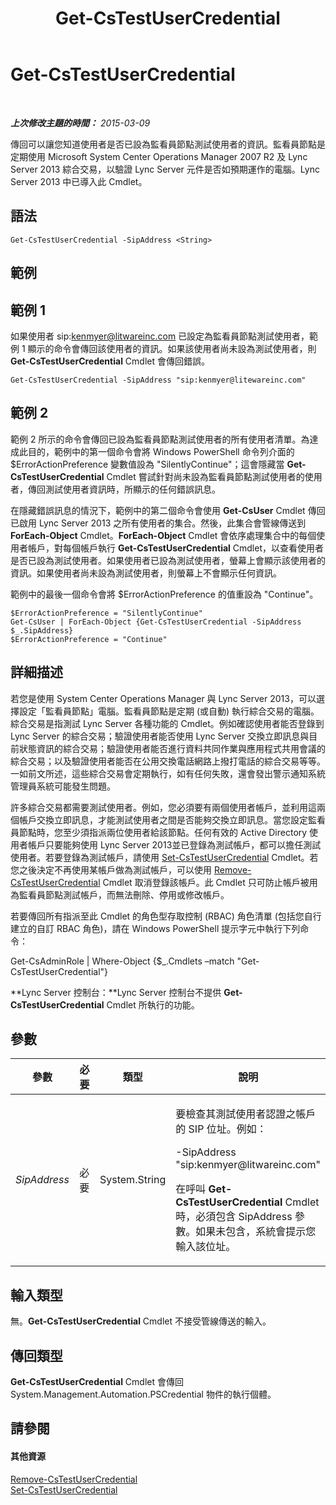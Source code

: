 ﻿---
title: Get-CsTestUserCredential
TOCTitle: Get-CsTestUserCredential
ms:assetid: 2af8d526-005c-40fb-957c-5b2ee5bce432
ms:mtpsurl: https://technet.microsoft.com/zh-tw/library/JJ204759(v=OCS.15)
ms:contentKeyID: 49290407
ms.date: 08/10/2015
mtps_version: v=OCS.15
ms.translationtype: HT
---

# Get-CsTestUserCredential

 

_**上次修改主題的時間：** 2015-03-09_

傳回可以讓您知道使用者是否已設為監看員節點測試使用者的資訊。監看員節點是定期使用 Microsoft System Center Operations Manager 2007 R2 及 Lync Server 2013 綜合交易，以驗證 Lync Server 元件是否如預期運作的電腦。Lync Server 2013 中已導入此 Cmdlet。

## 語法

    Get-CsTestUserCredential -SipAddress <String>

## 範例

## 範例 1

如果使用者 sip:kenmyer@litwareinc.com 已設定為監看員節點測試使用者，範例 1 顯示的命令會傳回該使用者的資訊。如果該使用者尚未設為測試使用者，則 **Get-CsTestUserCredential** Cmdlet 會傳回錯誤。

    Get-CsTestUserCredential -SipAddress "sip:kenmyer@litewareinc.com"

## 範例 2

範例 2 所示的命令會傳回已設為監看員節點測試使用者的所有使用者清單。為達成此目的，範例中的第一個命令會將 Windows PowerShell 命令列介面的 $ErrorActionPreference 變數值設為 "SilentlyContinue"；這會隱藏當 **Get-CsTestUserCredential** Cmdlet 嘗試針對尚未設為監看員節點測試使用者的使用者，傳回測試使用者資訊時，所顯示的任何錯誤訊息。

在隱藏錯誤訊息的情況下，範例中的第二個命令會使用 **Get-CsUser** Cmdlet 傳回已啟用 Lync Server 2013 之所有使用者的集合。然後，此集合會管線傳送到 **ForEach-Object** Cmdlet。**ForEach-Object** Cmdlet 會依序處理集合中的每個使用者帳戶，對每個帳戶執行 **Get-CsTestUserCredential** Cmdlet，以查看使用者是否已設為測試使用者。如果使用者已設為測試使用者，螢幕上會顯示該使用者的資訊。如果使用者尚未設為測試使用者，則螢幕上不會顯示任何資訊。

範例中的最後一個命令會將 $ErrorActionPreference 的值重設為 "Continue"。

    $ErrorActionPreference = "SilentlyContinue"
    Get-CsUser | ForEach-Object {Get-CsTestUserCredential -SipAddress $_.SipAddress}
    $ErrorActionPreference = "Continue"

## 詳細描述

若您是使用 System Center Operations Manager 與 Lync Server 2013，可以選擇設定「監看員節點」電腦。監看員節點是定期 (或自動) 執行綜合交易的電腦。綜合交易是指測試 Lync Server 各種功能的 Cmdlet。例如確認使用者能否登錄到 Lync Server 的綜合交易；驗證使用者能否使用 Lync Server 交換立即訊息與目前狀態資訊的綜合交易；驗證使用者能否進行資料共同作業與應用程式共用會議的綜合交易；以及驗證使用者能否在公用交換電話網路上撥打電話的綜合交易等等。一如前文所述，這些綜合交易會定期執行，如有任何失敗，還會發出警示通知系統管理員系統可能發生問題。

許多綜合交易都需要測試使用者。例如，您必須要有兩個使用者帳戶，並利用這兩個帳戶交換立即訊息，才能測試使用者之間是否能夠交換立即訊息。當您設定監看員節點時，您至少須指派兩位使用者給該節點。任何有效的 Active Directory 使用者帳戶只要能夠使用 Lync Server 2013並已登錄為測試帳戶，都可以擔任測試使用者。若要登錄為測試帳戶，請使用 [Set-CsTestUserCredential](set-cstestusercredential.md) Cmdlet。若您之後決定不再使用某帳戶做為測試帳戶，可以使用 [Remove-CsTestUserCredential](remove-cstestusercredential.md) Cmdlet 取消登錄該帳戶。此 Cmdlet 只可防止帳戶被用為監看員節點測試帳戶，而無法刪除、停用或修改帳戶。

若要傳回所有指派至此 Cmdlet 的角色型存取控制 (RBAC) 角色清單 (包括您自行建立的自訂 RBAC 角色)，請在 Windows PowerShell 提示字元中執行下列命令：

Get-CsAdminRole | Where-Object {$\_.Cmdlets –match "Get-CsTestUserCredential"}

**Lync Server 控制台：**Lync Server 控制台不提供 **Get-CsTestUserCredential** Cmdlet 所執行的功能。

## 參數


<table>
<colgroup>
<col style="width: 25%" />
<col style="width: 25%" />
<col style="width: 25%" />
<col style="width: 25%" />
</colgroup>
<thead>
<tr class="header">
<th>參數</th>
<th>必要</th>
<th>類型</th>
<th>說明</th>
</tr>
</thead>
<tbody>
<tr class="odd">
<td><p><em>SipAddress</em></p></td>
<td><p>必要</p></td>
<td><p>System.String</p></td>
<td><p>要檢查其測試使用者認證之帳戶的 SIP 位址。例如：</p>
<p>-SipAddress &quot;sip:kenmyer@litwareinc.com&quot;</p>
<p>在呼叫 <strong>Get-CsTestUserCredential</strong> Cmdlet 時，必須包含 SipAddress 參數。如果未包含，系統會提示您輸入該位址。</p></td>
</tr>
</tbody>
</table>


## 輸入類型

無。**Get-CsTestUserCredential** Cmdlet 不接受管線傳送的輸入。

## 傳回類型

**Get-CsTestUserCredential** Cmdlet 會傳回 System.Management.Automation.PSCredential 物件的執行個體。

## 請參閱

#### 其他資源

[Remove-CsTestUserCredential](remove-cstestusercredential.md)  
[Set-CsTestUserCredential](set-cstestusercredential.md)

